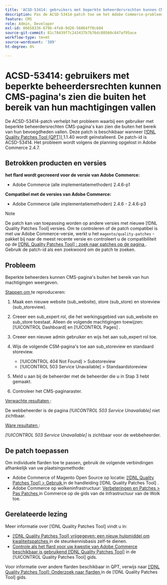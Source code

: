 ```yaml
---
title: 'ACSD-53414: gebruikers met beperkte beheerdersrechten kunnen CMS-pagina''s zien die buiten het bereik van hun machtigingen vallen'
description: Pas de ACSD-53414-patch toe om het Adobe Commerce-probleem op te lossen, waarbij een gebruiker met beperkte bevoegdheden CMS-pagina's kan zien die buiten het bereik van zijn bevoegdheden vallen.
feature: CMS
role: Admin, Developer
exl-id: 86658336-679b-4fe0-9d26-56064ff0c604
source-git-commit: 81c78439f7c243437b7b76dc80560c847af95ace
workflow-type: tm+mt
source-wordcount: '389'
ht-degree: 0%

---
```


# ACSD-53414: gebruikers met beperkte beheerdersrechten kunnen CMS-pagina&#39;s zien die buiten het bereik van hun machtigingen vallen

De ACSD-53414-patch verhelpt het probleem waarbij een gebruiker met beperkte beheerdersrechten CMS-pagina&#39;s kan zien die buiten het bereik van hun bevoegdheden vallen. Deze patch is beschikbaar wanneer [[!DNL Quality Patches Tool (QPT)] ](https://experienceleague.adobe.com/en/docs/commerce-knowledge-base/kb/announcements/commerce-announcements/magento-quality-patches-released-new-tool-to-self-serve-quality-patches) 1.1.40 wordt geïnstalleerd. De patch-id is ACSD-53414. Het probleem wordt volgens de planning opgelost in Adobe Commerce 2.4.7.

## Betrokken producten en versies

**het flard wordt gecreeerd voor de versie van Adobe Commerce:**

* Adobe Commerce (alle implementatiemethoden) 2.4.6-p1

**Compatibel met de versies van Adobe Commerce:**

* Adobe Commerce (alle implementatiemethoden) 2.4.6 - 2.4.6-p3

>[!NOTE]
>
>De patch kan van toepassing worden op andere versies met nieuwe [!DNL Quality Patches Tool] versies. Om te controleren of de patch compatibel is met uw Adobe Commerce-versie, werkt u het `magento/quality-patches` -pakket bij naar de meest recente versie en controleert u de compatibiliteit op de [[!DNL Quality Patches Tool] : zoek naar patches op de pagina ](https://experienceleague.adobe.com/tools/commerce-quality-patches/index.html) . Gebruik de patch-id als een zoekwoord om de patch te zoeken.

## Probleem

Beperkte beheerders kunnen CMS-pagina&#39;s buiten het bereik van hun machtigingen weergeven.

<u> Stappen om </u> te reproduceren:

1. Maak een nieuwe website (sub_website), store (sub_store) en storeview (sub_storeview).
1. Creeer een sub_expert rol, die het werkingsgebied van sub_website en sub_store toestaat. Alleen de volgende machtigingen toewijzen: [!UICONTROL Dashboard] en [!UICONTROL Pages] .
1. Creeer een nieuwe admin gebruiker en wijs het aan sub_expert rol toe.
1. Wijs de volgende CSM-pagina&#39;s toe aan sub_storeview en standaard storeview.

   * [!UICONTROL 404 Not Found] > Substoreview
   * [!UICONTROL 503 Service Unavailable] > Standaardstoreview

1. Meld u aan bij de beheerder met de beheerder die u in Stap 3 hebt gemaakt.
1. Controleer het CMS-paginaraster.

<u> Verwachte resultaten </u>:

De webbeheerder is de pagina *[!UICONTROL 503 Service Unavailable]* niet zichtbaar.

<u> Ware resultaten </u>:

*[!UICONTROL 503 Service Unavailable]* is zichtbaar voor de webbeheerder.

## De patch toepassen

Om individuele flarden toe te passen, gebruik de volgende verbindingen afhankelijk van uw plaatsingsmethode:

* Adobe Commerce of Magento Open Source op locatie: [[!DNL Quality Patches Tool]  > Gebruik ](/help/tools/quality-patches-tool/usage.md) in de handleiding [!DNL Quality Patches Tool] .
* Adobe Commerce op wolkeninfrastructuur: [ Verbeteringen en Patches > Pas Patches ](https://experienceleague.adobe.com/docs/commerce-cloud-service/user-guide/develop/upgrade/apply-patches.html) in Commerce op de gids van de Infrastructuur van de Wolk toe.

## Gerelateerde lezing

Meer informatie over [!DNL Quality Patches Tool] vindt u in:

* [[!DNL Quality Patches Tool]  vrijgegeven: een nieuw hulpmiddel om kwaliteitspatches ](https://experienceleague.adobe.com/en/docs/commerce-knowledge-base/kb/announcements/commerce-announcements/magento-quality-patches-released-new-tool-to-self-serve-quality-patches) in de steunkennisbasis zelf-te dienen.
* [ Controle als het flard voor uw kwestie van Adobe Commerce beschikbaar is gebruikend  [!DNL Quality Patches Tool]](/help/tools/quality-patches-tool/patches-available-in-qpt/check-patch-for-magento-issue-with-magento-quality-patches.md) in de [!UICONTROL Quality Patches Tool] gids.


Voor informatie over andere flarden beschikbaar in QPT, verwijs naar [[!DNL Quality Patches Tool]: Onderzoek naar flarden ](https://experienceleague.adobe.com/tools/commerce-quality-patches/index.html) in de [!DNL Quality Patches Tool] gids.
